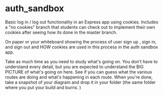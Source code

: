 # auth_sandbox

Basic log in / log out functionality in an Express app using cookies.
Includes a "no cookies" branch that students can check out to implement their own cookies
after seeing how its done in the master branch.


On paper or your whiteboard showing the process of user sign up , sign in, and sign out and HOW cookies are used in this process in the auth sandbox app.

Take as much time as you need to study what's going on. You don't have to understand every detail, but you are expected to understand the BIG PICTURE of what's going on here. See if you can guess what the various routes are doing and what's happening in each route. When you're done, take a snapshot of your diagram and drop it in your folder (the same folder where you put your build and burns. )
